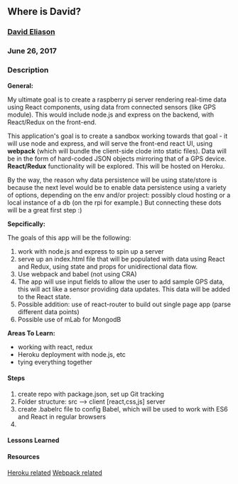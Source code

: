 ## Where is David?
### [David Eliason](http://davethemaker.com/)
### June 26, 2017

### Description

**General:** 

My ultimate goal is to create a raspberry pi server rendering real-time data using React components, using data from connected sensors (like GPS module). This would include node.js and express on the backend, with React/Redux on the front-end. 

This application's goal is to create a sandbox working towards that goal - it will use node and express, and will serve the front-end react UI, using **webpack** (which will bundle the client-side clode into static files). Data will be in the form of hard-coded JSON objects mirroring that of a GPS device. **React/Redux** functionality will be explored. This will be hosted on Heroku.

By the way, the reason why data persistence will be using state/store is because the next level would be to enable data persistence using a variety of options, depending on the env and/or project: possibly cloud hosting or a local instance of a db (on the rpi for example.) But connecting these dots will be a great first step :)

**Sepcifically:**

The goals of this app will be the following:
1. work with node.js and express to spin up a server
2. serve up an index.html file that will be populated with data using React and Redux, using state and props for unidirectional data flow.
3. Use webpack and babel (not using CRA)
4. The app will use input fields to allow the user to add sample GPS data, this will act like a sensor providing data updates. This data will be added to the React state. 
5. Possible addition: use of react-router to build out single page app (parse different data points)
6. Possible use of mLab for MongodB


**Areas To Learn:**

- working with react, redux
- Heroku deployment with node.js, etc
- tying everything together


#### Steps
1. create repo with package.json, set up Git tracking
2. Folder structure: src --> client [react,css,js] server
3. create .babelrc file to config Babel, which will be used to work with ES6 and React in regular browsers
4.

#### Lessons Learned

#### Resources
[Heroku related](https://medium.com/@katestamas/heroku-deployment-with-react-node-mongoose-and-webpack-ff37bd80d7af)
[Webpack related](https://hackernoon.com/full-stack-web-application-using-react-node-js-express-and-webpack-97dbd5b9d708)

